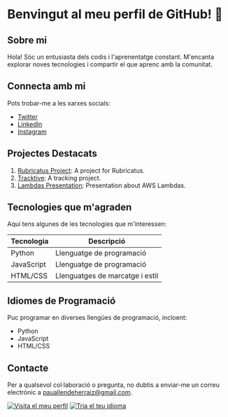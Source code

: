 <!-- https://github.com/pauallende04/Proyecto-juanma -->

# Benvingut al meu perfil de GitHub! 👋

## Sobre mi
Hola! Sóc un entusiasta dels codis i l'aprenentatge constant. M'encanta explorar noves tecnologies i compartir el que aprenc amb la comunitat.

## Connecta amb mi
Pots trobar-me a les xarxes socials:
- [Twitter](https://twitter.com/04Blowflow)
- [LinkedIn](https://www.linkedin.com/in/pau-allende)
- [Instagram](https://www.instagram.com/pauallxndx/)

## Projectes Destacats
1. [Rubricatus Project](https://github.com/pauallende04/rubricatus-project-barra): A project for Rubricatus.
2. [Tracktive](https://github.com/pauallende04/tracktive): A tracking project.
3. [Lambdas Presentation](https://github.com/pauallende04/aws-lambdas-presentation): Presentation about AWS Lambdas.

## Tecnologies que m'agraden
Aquí tens algunes de les tecnologies que m'interessen:

| Tecnologia     | Descripció                  |
|----------------|-----------------------------|
| Python         | Llenguatge de programació   |
| JavaScript     | Llenguatge de programació   |
| HTML/CSS       | Llenguatges de marcatge i estil |

## Idiomes de Programació
Puc programar en diverses llengües de programació, incloent:

- Python
- JavaScript
- HTML/CSS

## Contacte
Per a qualsevol col·laboració o pregunta, no dubtis a enviar-me un correu electrònic a [pauallendeherraiz@gmail.com](mailto:pauallendeherraiz@gmail.com).

[![Visita el meu perfil](https://img.shields.io/badge/Visita_el_meu_perfil-GitHub-ff69b4.svg)](https://github.com/pauallende04)
[![Tria el teu idioma](https://img.shields.io/badge/Tria_el_teu_idioma-Catal%C3%A0-ff4500.svg)](https://en.wikipedia.org/wiki/Catalan_language)
